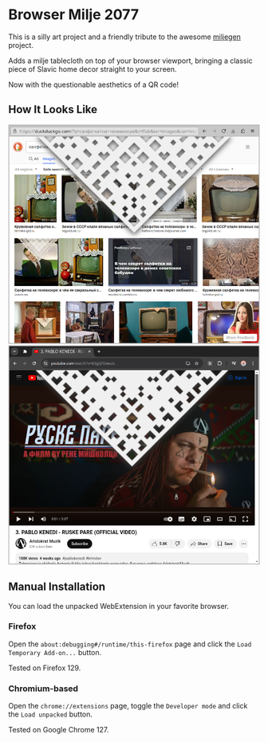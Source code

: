 # Browser Milje 2077

This is a silly art project and a friendly tribute
to the awesome [miljegen](https://github.com/miljegen/browser-milje) project.

Adds a milje tablecloth on top of your browser viewport,
bringing a classic piece of Slavic home decor
straight to your screen.

Now with the questionable aesthetics of a QR code!

## How It Looks Like

![firefox](screenshots/firefox.png)
![chromium](screenshots/chromium.png)

## Manual Installation

You can load the unpacked WebExtension in your favorite browser.

### Firefox

Open the `about:debugging#/runtime/this-firefox` page
and click the `Load Temporary Add-on...` button.

Tested on Firefox 129.

### Chromium-based

Open the `chrome://extensions` page,
toggle the `Developer mode`
and click the `Load unpacked` button.

Tested on Google Chrome 127.

